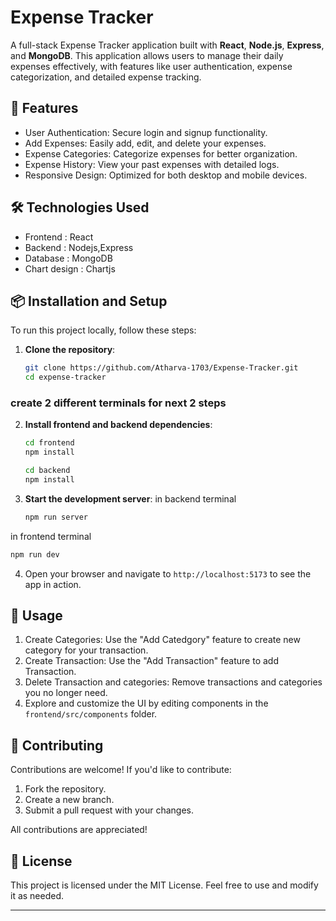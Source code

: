 #  Expense Tracker

A full-stack Expense Tracker application built with **React**, **Node.js**, **Express**, and **MongoDB**.
This application allows users to manage their daily expenses effectively, with features like user authentication, expense categorization, and detailed expense tracking.

## 🚀 Features

- User Authentication: Secure login and signup functionality.
- Add Expenses: Easily add, edit, and delete your expenses.
- Expense Categories: Categorize expenses for better organization.
- Expense History: View your past expenses with detailed logs.
- Responsive Design: Optimized for both desktop and mobile devices.

## 🛠️ Technologies Used

- Frontend : React
- Backend : Nodejs,Express
- Database : MongoDB
- Chart design : Chartjs

## 📦 Installation and Setup

To run this project locally, follow these steps:

1. **Clone the repository**:

   ```bash
   git clone https://github.com/Atharva-1703/Expense-Tracker.git
   cd expense-tracker
   ```

### create 2 different terminals for next 2 steps
  
  
2. **Install frontend and backend dependencies**:
  
   ```bash
   cd frontend
   npm install
   ```
   ```bash
   cd backend
   npm install
   ```

3. **Start the development server**:
  in backend terminal
   ```bash
   npm run server
   ```
  in frontend terminal
   ```bash
   npm run dev
   ```

4. Open your browser and navigate to `http://localhost:5173` to see the app in action.


## 🔄 Usage

1. Create Categories: Use the "Add Catedgory" feature to create new category for your transaction.
2. Create Transaction: Use the "Add Transaction" feature to add Transaction.
3. Delete Transaction and categories: Remove transactions and categories you no longer need.
4. Explore and customize the UI by editing components in the `frontend/src/components` folder.

## 🤝 Contributing

Contributions are welcome! If you'd like to contribute:

1. Fork the repository.
2. Create a new branch.
3. Submit a pull request with your changes.

All contributions are appreciated!

## 📄 License

This project is licensed under the MIT License. Feel free to use and modify it as needed.

---
